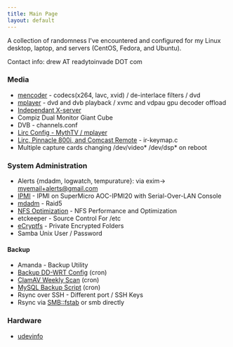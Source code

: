 ```yaml
---
title: Main Page
layout: default
---
```


A collection of randomness I've encountered and configured for my Linux
desktop, laptop, and servers (CentOS, Fedora, and Ubuntu).

Contact info: drew AT readytoinvade DOT com

### Media

-   [mencoder](mencoder "wikilink") - codecs(x264, lavc, xvid) /
    de-interlace filters / dvd
-   [mplayer](mplayer "wikilink") - dvd and dvb playback / xvmc and
    vdpau gpu decoder offload
-   [Independant X-server](Independant_X-server "wikilink")
-   Compiz Dual Monitor Giant Cube
-   DVB - channels.conf
-   [Lirc Config - MythTV /
    mplayer](Lirc_Config_-_MythTV_/_mplayer "wikilink")
-   [Lirc, Pinnacle 800i, and Comcast
    Remote](Lirc,_Pinnacle_800i,_and_Comcast_Remote "wikilink") -
    ir-keymap.c
-   Multiple capture cards changing /dev/video\* /dev/dsp\* on reboot

### System Administration

-   Alerts {mdadm, logwatch, tempurature}: via exim-&gt;
    myemail+alerts@gmail.com
-   [IPMI](IPMI "wikilink") - IPMI on SuperMicro AOC-IPMI20 with
    Serial-Over-LAN Console
-   [mdadm](mdadm "wikilink") - Raid5
-   [NFS Optimization](NFS_Optimization "wikilink") - NFS Performance
    and Optimization
-   etckeeper - Source Control For /etc
-   [eCryptfs](eCryptfs "wikilink") - Private Encrypted Folders
-   Samba Unix User / Password

#### Backup

-   Amanda - Backup Utility
-   [Backup DD-WRT Config](Backup_DD-WRT_Config "wikilink") (cron)
-   [ClamAV Weekly Scan](ClamAV_Weekly_Scan "wikilink") (cron)
-   [MySQL Backup Script](MySQL_Backup_Script "wikilink") (cron)
-   Rsync over SSH - Different port / SSH Keys
-   Rsync via <SMB::fstab> or smb directly

### Hardware

-   [udevinfo](udevinfo "wikilink")

